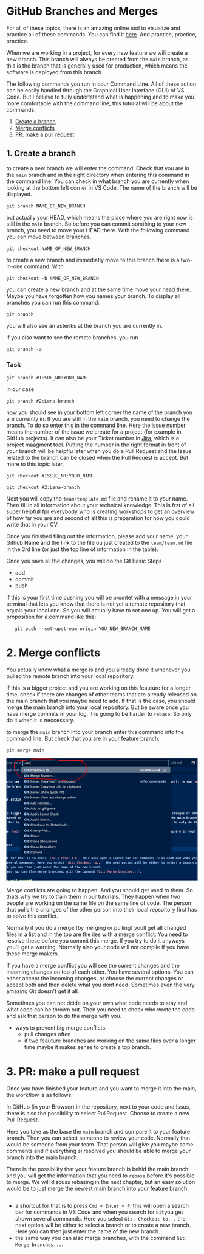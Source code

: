 # GitHub Branches and Merges

For all of these topics, there is an amazing online tool to visualize and practice all of these commands.
You can find it [here](https://learngitbranching.js.org/). And practice, practice, practice.

When we are working in a project, for every new feature we will create a new branch. This branch will always be created from the `main` branch, as this is the branch that is generally used for production, which means the software is deployed from this branch.

The following commands you run in cour Command Line. All of these action can be easily handled through the Graphical User Interface (GUI) of VS Code. But I believe to fully undertstand what is happening and to make you more comfortable with the command line, this tuturial will be about the commands.

1. [Create a branch](#1-create-a-branch)
2. [Merge conflicts](#2-merge-conflicts)
3. [PR: make a pull request](#3-pr-make-a-pull-request)

## 1. Create a branch

to create a new branch we will enter the command. Check that you are in the `main` branch and in the right directory when entering this command in the command line. You can check in what branch you are currently when looking at the bottom left corner in VS Code. The name of the branch will be displayed.

```
git branch NAME_OF_NEW_BRANCH
```

but actually your HEAD, which means the place where you are right now is still in the `main` branch. So before you can commit somthing to your new branch, you need to move your HEAD there. With the following command you can move between branches.

```
git checkout NAME_OF_NEW_BRANCH
```

to create a new branch and immediatly move to this branch there is a two-in-one command. With

```
git checkout -b NAME_OF_NEW_BRANCH
```

you can create a new branch and at the same time move your head there.
Maybe you have forgotten how you names your branch. To display all branches you can run this command:

```
git branch
```

you will also see an asteriks at the branch you are currently in.

if you also want to see the remote branches, you run

```
git branch -a
```

### Task

```
git branch #ISSUE_NR:YOUR_NAME
```

in our case

```
git branch #2:Lena-branch
```

now you should see in your bottom left corner the name of the branch you are currently in. If you are still in the `main` branch, you need to change the branch. To do so enter this in the command line.
Here the issue number means the number of the issue we create for a project (for example in GitHub projects). It can also be your Ticket number in [Jira](https://jira.atlassian.com/), which is a project maagment tool. Putting the number in the right format in front of your branch will be helpflu later when you do a Pull Request and the Issue related to the branch can be closed when the Pull Request is accept. But more to this topic later.

```
git checkout #ISSUE_NR:YOUR_NAME
```

```
git checkout #2:Lena-branch
```

Next you will copy the `team/template.md` file and rename it to your name. Then fill in all information about your technical knowledge. This is frst of all super helpfull fpr everybody who is creating workshops to get an overview of how far you are and second of all this is preparation for how you could write that in your CV.

Once you finished filing out the information, please add your name, your Github Name and the link to the file ou just created to the `team/team.md` file in the 3rd line (or just the top line of information in the table).

Once you save all the changes, you will do the Git Basic Steps

- add
- commit
- push

if this is your first time pushing you will be promtet with a message in your terminal that lets you know that there is not yet a remote repository that equals your local one. So you will actually have to set one up. You will get a proposition for a command like this:

```
   git push --set-upstream origin YOU_NEW_BRANCH_NAME
```

# 2. Merge conflicts

You actually know what a merge is and you already done it whenever you pulled the remote branch into your local repository.

if this is a bigger project and you are working on this feauture for a longer time, check if there are changes of other teams that are already released on the main branch that you maybe need to add. If that is the case, you should merge the main branch into your local repository. But be aware once you have merge commits in your log, it is going to be harder to `rebase`. So only do it when it is neccessary.

to merge the `main` branch into your branch enter this command into the command line. But check that you are in your feature branch.

```
git merge main
```

![image of dropdown search](./assets/Bildschirmfoto%202021-08-03%20um%2022.27.09.png)

Merge conflicts are going to happen. And you should get used to them. So thats why we try to train them in our tutorials. They happen when two people are working on the same file on the same line of code. The person that pulls the changes of the other person into their local repsoitory first has to solve this conflict.

Normally if you do a merge (by merging or pulling) youll get all changed files in a list and in the top are the iles with a merge conflict. You need to resolve these before you commit this merge. If you try to do it anyways you'll get a warning.
Normally also your code will not compile if you have these merge makers.

If you have a merge conflict you will see the current changes and the incoming changes on top of each other. You have several options. You can either accept the incoming changes, or choose the current changes or accept both and then delete what you dont need. Sometimes even the very amazing Git doesn't get it all.

Sometimes you can not dcide on your own what code needs to stay and what code can be thrown out. Then you need to check who wrote the code and ask that person to do the merge with you.

- ways to prevent big merge conflicts:
  - pull changes often
  - if two feauture branches are working on the same files over a longer time maybe it makes sense to create a top branch.

# 3. PR: make a pull request

Once you have finished your feature and you want to merge it into the main, the workflow is as follows:

In GitHub (in your Browser) in the repository, next to your code and Issus, there is also the possibility to select PullRequest. Choose to create a new Pull Request.

Here you take as the base the `main` branch and compare it to your feature branch.
Then you can select someone to review your code. Normally that would be someone from your team. That person will give you maybe some comments and if everything si resolved you should be able to merge your branch into the main branch.

There is the possibility that your feature branch is behid the main branch and you will get the information that you need to `rebase` before it's possible to merge.
We will discuss rebasing in the next chapter, but an easy solution would be to just merge the newest main branch into your feature branch.

```

```

- a shortcut for that is to press `Cmd + Enter + P`. this will open a search bar for commands in VS Code and when you search for `Git`you get shown several commands. Here you select `Git: Checkout to...` the next option will be either to select a branch or to create a new branch. Here you can then just enter the name of the new branch.
- the same way you can also merge branches, with the command `Git: Merge branches...`.
